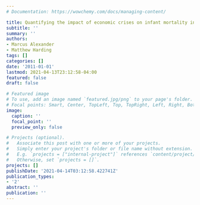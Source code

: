 ```yaml
---
# Documentation: https://wowchemy.com/docs/managing-content/

title: Quantifying the impact of economic crises on infant mortality in advanced economies
subtitle: ''
summary: ''
authors:
- Marcus Alexander
- Matthew Harding
tags: []
categories: []
date: '2011-01-01'
lastmod: 2021-04-13T23:12:58-04:00
featured: false
draft: false

# Featured image
# To use, add an image named `featured.jpg/png` to your page's folder.
# Focal points: Smart, Center, TopLeft, Top, TopRight, Left, Right, BottomLeft, Bottom, BottomRight.
image:
  caption: ''
  focal_point: ''
  preview_only: false

# Projects (optional).
#   Associate this post with one or more of your projects.
#   Simply enter your project's folder or file name without extension.
#   E.g. `projects = ["internal-project"]` references `content/project/deep-learning/index.md`.
#   Otherwise, set `projects = []`.
projects: []
publishDate: '2021-04-14T03:12:58.422741Z'
publication_types:
- '2'
abstract: ''
publication: ''
---
```


